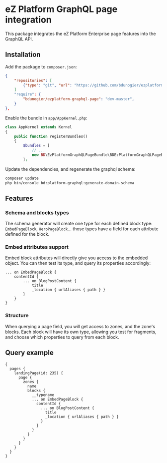 # eZ Platform GraphQL page integration

This package integrates the eZ Platform Enterprise page features into the GraphQL API.

## Installation

Add the package to `composer.json`:

```json
{   
    "repositories": [
        {"type": "git", "url": "https://github.com/bdunogier/ezplatform-graphql-page.git"},
    ]
    "require": {
	    "bdunogier/ezplatform-graphql-page": "dev-master",
	}
},
```

Enable the bundle in `app/AppKernel.php`:

```php
class AppKernel extends Kernel
{
    public function registerBundles()
    {
        $bundles = [
            // ...
            new BD\EzPlatformGraphQLPageBundle\BDEzPlatformGraphQLPageBundle(),
        ];
```

Update the dependencies, and regenerate the graphql schema:

```bash
composer update
php bin/console bd:platform-graphql:generate-domain-schema
```

## Features

### Schema and blocks types

The schema generator will create one type for each defined block type: `EmbedPageBlock`, `HeroPageBlock`... those types have a field for each attribute defined for the block.

### Embed attributes support

Embed block attributes will directly give you access to the embedded object. You can then test its type, and query its properties accordingly:

```
... on EmbedPageBlock {
	contentId {
		... on BlogPostContent {
			title
			_location { urlAliases { path } }
		}
	}
}
```

### Structure

When querying a page field, you will get access to zones, and the zone's blocks. Each block will have its own type, allowing you test for fragments, and choose which properties to query from each block.

## Query example

```
{
  pages {
    landingPage(id: 235) {
      page {
        zones {
          name
          blocks {
            __typename
            ... on EmbedPageBlock {
              contentId {
                ... on BlogPostContent {
                  title
                  _location { urlAliases { path } }
                }
              }
            }
          }
        }
      }
    }
  }
}
```

